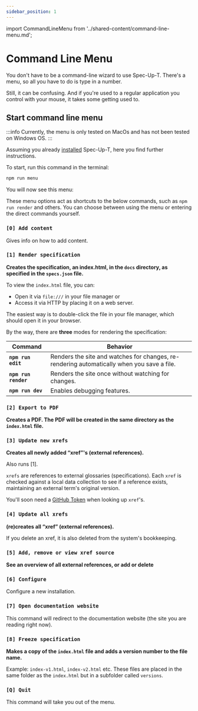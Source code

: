 ```yaml
---
sidebar_position: 1
---
```


import CommandLineMenu from '../shared-content/command-line-menu.md';

# Command Line Menu

You don't have to be a command-line wizard to use Spec-Up-T. There's a menu, so all you have to do is type in a number.

Still, it can be confusing. And if you're used to a regular application you control with your mouse, it takes some getting used to.

## Start command line menu

:::info
Currently, the menu is only tested on MacOs and has not been tested on Windows OS.
:::

Assuming you already [installed](../getting-started/installation.md) Spec-Up-T, here you find further instructions.

To start, run this command in the terminal:

```bash
npm run menu
```

You will now see this menu:

<CommandLineMenu />

These menu options act as shortcuts to the below commands, such as `npm run render` and others. You can choose between using the menu or entering the direct commands yourself.

### `[0] Add content`

Gives info on how to add content.

### `[1] Render specification`

**Creates the specification, an index.html, in the `docs` directory, as specified in the `specs.json` file.**

To view the `index.html` file, you can:

- Open it via `file:///` in your file manager or
- Access it via HTTP by placing it on a web server.

The easiest way is to double-click the file in your file manager, which should open it in your browser.

By the way, there are **three** modes for rendering the specification:

| Command | Behavior |
|---|---|
| **`npm run edit`** | Renders the site and watches for changes, re-rendering automatically when you save a file. |
| **`npm run render`** | Renders the site once without watching for changes. |
| **`npm run dev`** | Enables debugging features. |

### `[2] Export to PDF`

**Creates a PDF. The PDF will be created in the same directory as the `index.html` file.**

### `[3] Update new xrefs`

**Creates all newly added “xref”'s (external references).**

Also runs [1].

`xrefs` are references to external glossaries (specifications). Each `xref` is checked against a local data collection to see if a reference exists, maintaining an external term's original version.

You'll soon need a [GitHub Token](../getting-started/github-token.md) when looking up `xref`'s.

### `[4] Update all xrefs`

**(re)creates all “xref” (external references).**

If you delete an xref, it is also deleted from the system's bookkeeping.

### `[5] Add, remove or view xref source`

**See an overview of all external references, or add or delete**

### `[6] Configure`

Configure a new installation.

### `[7] Open documentation website`

This command will redirect to the documentation website (the site you are reading right now).

### `[8] Freeze specification`

**Makes a copy of the `index.html` file and adds a version number to the file name.**

Example: `index-v1.html`, `index-v2.html` etc. These files are placed in the same folder as the `index.html` but in a subfolder called `versions`.

### `[Q] Quit`

This command will take you out of the menu.
